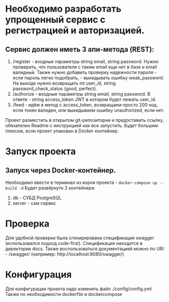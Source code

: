 # Необходимо разработать упрощенный сервис с регистрацией и авторизацией.

## Сервис должен иметь 3 апи-метода (REST):
1. /register -  входные параметры string email, string password. Нужно проверить, что пользователя с таким email еще нет в базе и email валидный. Также нужно добавить проверку надежности пароля - если пароль легко подобрать, - выкидывать ошибку weak_password. На выходе нужно возвращать int user_id, string password_check_status (good, perfect).
2. /authorize - входные параметры string email, string password. В ответе - string access_token JWT в котором будет лежать user_id.
3. /feed - идём в метод с access_token, возвращаем просто 200 код, если токен валиден, или выкидываем ошибку unauthorized, если нет.

Проект разместить в открытом git-репозитории и предоставить ссылку, обязателен Readme с инструкцией как все запустить. Будет большим плюсом, если проект упакован в Docker контейнер.

# Запуск проекта

## Запуск через Docker-контейнер.
Необходимо ввести в терминал из корня проекта - ```docker-compose up --build -d```
Будет развёрнуто 2 контейнера:
1. db - СУБД PostgreSQL
2. server - сам сервис 

# Проверка

Для удобной проверки была сгенирирована спецификация swagger (использовался подход code-first). Спецификация находится в директории docs. Также воспользоваться документацией можно по URI - /swagger/ (например: http://localhost:8080/swagger/)

# Конфигурация

Для конфигурации проекта надо изменить файл ./config/config.yml
Также по необходимости dockerfile и dockercompose
